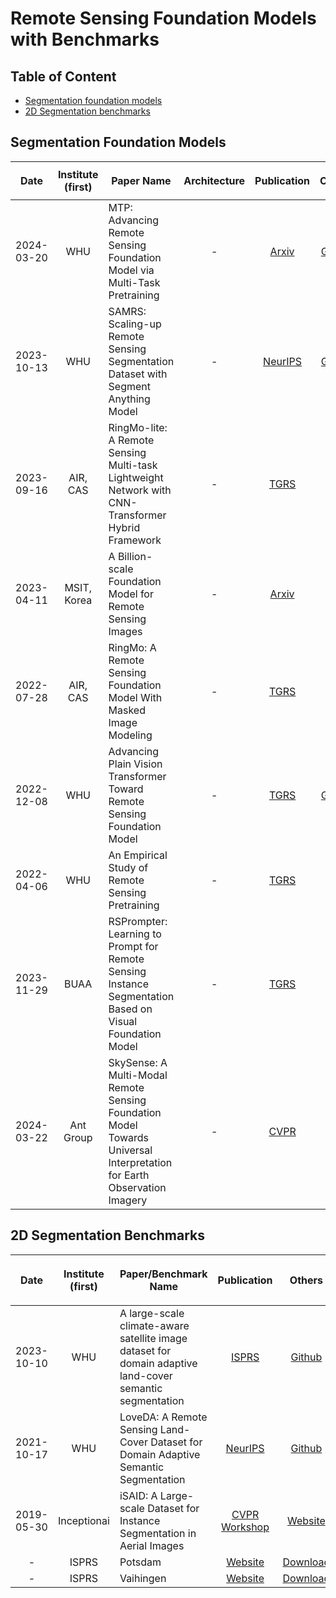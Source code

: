 
# Remote Sensing Foundation Models with Benchmarks


## Table of Content

  - [Segmentation foundation models](##Segmentation)
  - [2D Segmentation benchmarks](##Segmentation)


## Segmentation Foundation Models

| <p align="center"> Date | Institute (first) |<p align="center">Paper Name | <p align="center"> Architecture |<p align="center"> Publication|<p align="center"> Others |
| :-----: | :-------------------------------: | :---------------------------------------------------------------------------------------------------------------------------------------------------------------------------------- | :---------: | :---------:| :---------:
| 2024-03-20 | WHU | MTP: Advancing Remote Sensing Foundation Model via Multi-Task Pretraining |   - |[Arxiv](https://arxiv.org/abs/2403.13430) |[Github](https://github.com/ViTAE-Transformer/MTP/tree/main) |
| 2023-10-13 | WHU | SAMRS: Scaling-up Remote Sensing Segmentation Dataset with Segment Anything Model|  - |[NeurIPS](https://arxiv.org/abs/2204.02825) | [Github](https://github.com/ViTAE-Transformer/SAMRS) |
| 2023-09-16 | AIR, CAS | RingMo-lite: A Remote Sensing Multi-task Lightweight Network with CNN-Transformer Hybrid Framework |  - |[TGRS](https://arxiv.org/abs/2309.09003) | - |
| 2023-04-11 |MSIT, Korea | A Billion-scale Foundation Model for Remote Sensing Images |  - |[Arxiv](https://arxiv.org/pdf/2304.05215.pdf) | - |
| 2022-07-28 | AIR, CAS | RingMo: A Remote Sensing Foundation Model With Masked Image Modeling |  - |[TGRS](https://drive.google.com/file/d/1MVP31ksrMKgFUQJMItZcrPfXtAJZ7Wbc/view) | - |
| 2022-12-08 | WHU| Advancing Plain Vision Transformer Toward Remote Sensing Foundation Model |  - |[TGRS](https://arxiv.org/pdf/2208.03987.pdf) | [Github](https://github.com/vitae-transformer/remote-sensing-rvsa) |
| 2022-04-06 | WHU | An Empirical Study of Remote Sensing Pretraining |  - |[TGRS](https://arxiv.org/abs/2204.02825) | - |
| 2023-11-29 | BUAA | RSPrompter: Learning to Prompt for Remote Sensing Instance Segmentation Based on Visual Foundation Model |  - |[TGRS](https://arxiv.org/abs/2204.02825) | - |
| 2024-03-22 | Ant Group | SkySense: A Multi-Modal Remote Sensing Foundation Model Towards Universal Interpretation for Earth Observation Imagery |  - |[CVPR](https://arxiv.org/pdf/2312.10115.pdf) | - |



## 2D Segmentation Benchmarks 
| <p align="center"> Date |<p align="center"> Institute (first) |<p align="center"> Paper/Benchmark Name |<p align="center"> Publication |<p align="center"> Others |
| :-----: | :-------------------------------: | :---------------------------------------------------------------------------------------------------------------------------------------------------------------------------------- | :---------: | :---------:
| 2023-10-10 | WHU | A large-scale climate-aware satellite image dataset for domain adaptive land-cover semantic segmentation | [ISPRS](https://doi.org/10.1016/j.isprsjprs.2023.09.007) | [Github](-) |
| 2021-10-17 |WHU | LoveDA: A Remote Sensing Land-Cover Dataset for Domain Adaptive Semantic Segmentation | [NeurIPS](https://www.researchgate.net/publication/355390292_LoveDA_A_Remote_Sensing_Land-Cover_Dataset_for_Domain_Adaptive_Semantic_Segmentation) | [Github](https://github.com/Junjue-Wang/LoveDA) |
| 2019-05-30 |Inceptionai | iSAID: A Large-scale Dataset for Instance Segmentation in Aerial Images | [CVPR Workshop](https://openaccess.thecvf.com/content_CVPRW_2019/papers/DOAI/Zamir_iSAID_A_Large-scale_Dataset_for_Instance_Segmentation_in_Aerial_Images_CVPRW_2019_paper.pdf) | [Website](https://captain-whu.github.io/iSAID/index.html) |
| - |ISPRS |Potsdam | [Website](https://www.isprs.org/education/benchmarks/UrbanSemLab/2d-sem-label-vaihingen.aspx) | [Download](https://pan.baidu.com/share/init?surl=K-cLVZnd1X7d8c26FQ-nGg&pwd=mseg) |
| - |ISPRS | Vaihingen | [Website](https://www.isprs.org/education/benchmarks/UrbanSemLab/2d-sem-label-potsdam.aspx) | [Download](https://pan.baidu.com/s/109D3WLrLafsuYtLeerLiiA?pwd=mseg) |


